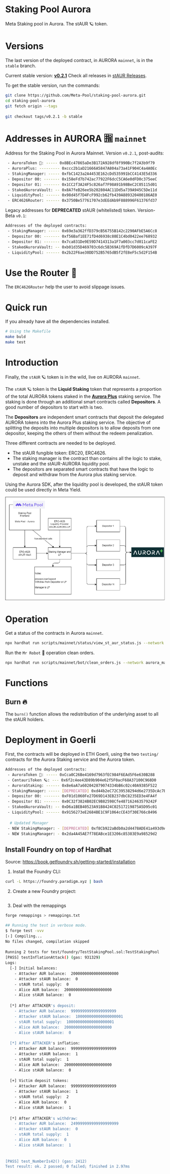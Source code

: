 # Staking Pool Aurora

Meta Staking pool in Aurora. The stAUR 🪐 token.

# Versions

The last version of the deployed contract, in AURORA `mainnet`, is in the `stable` branch.

Current stable version: [**v0.2.1**](https://github.com/Meta-Pool/staking-pool-aurora/releases/tag/v0.2.1)
Check all releases in [stAUR Releases](https://github.com/Meta-Pool/staking-pool-aurora/releases).

To get the stable version, run the commands:

```sh
git clone https://github.com/Meta-Pool/staking-pool-aurora.git
cd staking-pool-aurora
git fetch origin --tags

git checkout tags/v0.2.1 -b stable
```

# Addresses in AURORA 🈯️ `mainnet`

Address for the Staking Pool in Aurora Mainnet. Version `v0.2.1`, post-audits:

```sh
 - AuroraToken 💚: ----- 0x8BEc47865aDe3B172A928df8f990Bc7f2A3b9f79
 - AuroraPlus: --------- 0xccc2b1aD21666A5847A804a73a41F904C4a4A0Ec
 - StakingManager: ----- 0xfbC1423a2A4453E162cDd535991bCC4143E5d336
 - Depositor 00: ------- 0x158eFd7b742ac77922F6dcC5CA6e0dFD0c375eeC
 - Depositor 01: ------- 0x1CC2f3A24F5c826af7F98A91b98BeC2C05115d01
 - StakedAuroraVault: -- 0x8A7feB26ee5b202804AC11Dd5a739A945C5De11d
 - LiquidityPool: ------ 0x98d45f7D4FcF992cb62fb439A889320400186AE0
 - ERC4626Router: ------ 0x3750Be57761707e3dEEdAb9F888996F61376fd37
```

Legacy addresses for **DEPRECATED** stAUR (whitelisted) token. Version-Beta `v0.1`:

```sh
Addresses of the deployed contracts:
 - StakingManager: ----- 0x69e3a362ffD379cB56755B142c2290AFbE5A6Cc8
 - Depositor 00: ------- 0xf56Baf1EE71fD4d6938c88E1C4bd0422ee768932
 - Depositor 01: ------- 0x7ca831De9E59D7414313a1F7a003cc7d011caFE2
 - StakedAuroraVault: -- 0xb01d35D469703c6dc5B369A1fDfD7D6009cA397F
 - LiquidityPool: ------ 0x2b22F6ae30DD752B5765dB5f2fE8eF5c5d2F154B
```

# Use the Router 🛜

The `ERC4626Router` help the user to avoid slippage issues.

# Quick run

If you already have all the dependencies installed.

```sh
# Using the Makefile
make buld
make test
```

# Introduction

Finally, the `stAUR` 🪐 token is in the wild, live on AURORA `mainnet`.

The `stAUR` 🪐 token is the **Liquid Staking** token that represents a proportion of the total AURORA tokens staked in the [**Aurora Plus**](https://aurora.plus/) staking service. The staking is done through an additional smart contracts called **Depositors**. A good number of depositors to start with is two.

The **Depositors** are independent smart contracts that deposit the delegated AURORA tokens into the Aurora Plus staking service. The objective of splitting the deposits into multiple depositors is to allow deposits from one depositor, keeping the others of them without the redeem penalization.

Three different contracts are needed to be deployed.

- The stAUR fungible token: ERC20, ERC4626.
- The staking manager is the contract than contains all the logic to stake, unstake and the stAUR-AURORA liquidity pool.
- The depositors are separated smart contracts that have the logic to deposit and withdraw from the Aurora plus staking service.

Using the Aurora SDK, after the liquidity pool is developed, the stAUR token could be used directly in Meta Yield.

![Architecture](media/stakingAurora.png)

# Operation

Get a status of the contracts in Aurora `mainnet`.

```sh
npx hardhat run scripts/mainnet/status/view_st_aur_status.js --network aurora_mainnet
```

Run the `Mr Robot` 🤖 operation clean orders.

```sh
npx hardhat run scripts/mainnet/bot/clean_orders.js --network aurora_mainnet
```

# Functions

## Burn 🔥

The `burn()` function allows the redistribution of the underlying asset to all the stAUR holders.

# Deployment in Goerli

First, the contracts will be deployed in ETH Goerli, using the two `testing/` contracts for the Aurora Staking service and the Aurora token.

```sh
Addresses of the deployed contracts:
 - AuroraToken 💚: ----- 0xCca0C26Be4169d7963fEC984F6EAd5F6e630B288
 - CentauriToken 🪐: --- 0x6f2c4ee43D89b904e62f5F0acF68A37100C968D0
 - AuroraStaking: ------ 0x8e6aA7a602042879074334bB6c02c40A9385F522
 - StakingManager: ----- [DEPRECATED] 0xd44b2eC72C39538294d6e2735DcAc7BB5Ebf2cC6
 - Depositor 00: ------- 0xF01d1060Fe27D69D143EB237dbC8235ED3e4FA4f
 - Depositor 01: ------- 0x0C32f3824B02EC9B82598Cfe487162463579242F
 - StakedAuroraVault: -- 0xD6a1BEB40523A91B8424C02517219875A5D95c01
 - LiquidityPool: ------ 0x9156273eE2684BE1C9F1064cCE43f30E766c8496

  # Updated Manager
 - NEW StakingManager: - [DEPRECATED] 0xf8Cb922aBdb0a2d4478ADE41a493d9A11e0e6009
 - NEW StakingManager: - 0x2da4A45AE7f78EABce1E3206c85383E9a98529d2
```

## Install Foundry on top of Hardhat

Source: https://book.getfoundry.sh/getting-started/installation

1. Install the Foundry CLI:

```sh
curl -L https://foundry.paradigm.xyz | bash
```

2. Create a new Foundry project:

```sh

```

3. Deal with the remappings

```sh
forge remappings > remappings.txt
```

```sh
## Running the test in verbose mode.
$ forge test -vvv
[⠆] Compiling...
No files changed, compilation skipped

Running 2 tests for test/foundry/TestStakingPool.sol:TestStakingPool
[PASS] testInflationAttack() (gas: 931329)
Logs:
  [-] Initial balances:
  	- Attacker AUR balance:  200000000000000000000
  	- Attacker stAUR balance:  0
  	- stAUR total supply:  0
  	- Alice AUR balance:  200000000000000000000
  	- Alice stAUR balance:  0

  [*] After ATTACKER's deposit:
  	- Attacker AUR balance:  99999999999999999999
  	- Attacker stAUR balance:  100000000000000000001
  	- stAUR total supply:  100000000000000000001
  	- Alice AUR balance:  200000000000000000000
  	- Alice stAUR balance:  0

  [*] After ATTACKER's inflation:
  	- Attacker AUR balance:  99999999999999999999
  	- Attacker stAUR balance:  1
  	- stAUR total supply:  1
  	- Alice AUR balance:  200000000000000000000
  	- Alice stAUR balance:  0

  [+] Victim deposit tokens:
  	- Attacker AUR balance:  99999999999999999999
  	- Attacker stAUR balance:  1
  	- stAUR total supply:  2
  	- Alice AUR balance:  0
  	- Alice stAUR balance:  1

  [*] After ATTACKER's withdraw:
  	- Attacker AUR balance:  249999999999999999999
  	- Attacker stAUR balance:  0
  	- stAUR total supply:  1
  	- Alice AUR balance:  0
  	- Alice stAUR balance:  1


[PASS] test_NumberIs42() (gas: 2412)
Test result: ok. 2 passed; 0 failed; finished in 2.97ms
```
